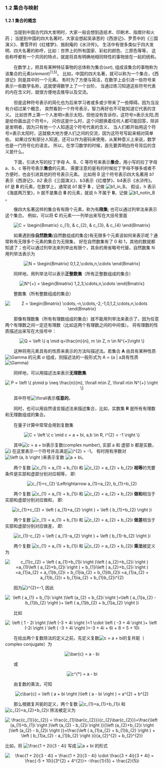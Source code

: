 ### 1.2 集合与映射

#### 1.2.1 集合的概念

&emsp;&emsp;当提到中国古代四大发明时，大家一般会想到造纸术、印刷术、指南针和火药；
当提到中国的四大名著时，大家会想起吴承恩的《西游记》、罗贯中的《三国演义》、曹雪芹的《红楼梦》、施耐庵的《水浒传》。
生活中有很多类似于四大发明、四大名著的称呼，比如：世界上的所有国家、彩虹的颜色、三原色等等，
这些称呼都有一个共同的特点，就是将具有明确地相同特性的事物放在一起的统称。

&emsp;&emsp;在数学上，把具有某种特征事物的总体称为集合(*set*), 
组成该集合的事物称为该集合的元素(*element*)<sup>[1,5]</sup>。
比如，中国的四大名著，就可以称为一个集合，《西游记》则是其中的一个元素。
有时为了方便与简洁，在数学上会引进一些符号来表示一些数学名称，这就使得数学上了一个台阶，
当通过练习知道这些符号代表的内在含义时，就很方便地去推导以及交流。

&emsp;&emsp;但是这种符号表示的简化也为后来学习者或多或少带来了一些障碍。因为当没有介绍过某个概念，
突然看到一个符号表示，智力再好也不可能知道它代表的含义。
比如世界上第一个人发明`※`表示太阳，但他没有告诉你，这符号`※`表示太阳,而是给你画出这个符号`※`，
问你这是什么时，这个问题换着任何人都可能回答，除非是发明者，因为只有他一个人知道这个符号代表的含义，
当人们都开始用这个符号`※`表示太阳时，这就极大地方便人们之间的交流，因为这符号写起来相对简单些。
如果过仅有部分人知道，还可以作为密码来使用，从某种意义上来说，数学也是一门符号化的语言。
所以，在学习数学的时候，首先要弄明白符号背后的含义是什么。

&emsp;&emsp;下面，引进大写的拉丁字母 A、B、C 等符号来表示**集合**，用小写的拉丁字母 a、b、c 等符号表示**集合**的元素，
需要注意的是有的时候拉丁字母不够多或者不方便时，也会引进其他的符号表示元素。
比如用 B 这个符号表示四大名著用 *b1* 表示《西游记》、*b2* 表示《三国演义》、b3表示《红楼梦》、b4表示《水浒传》。
*b1* 是 **B** 的元素，在数学上，通常说 *b1* 属于 **B** ，记做 ![b1_in_B](https://latex.codecogs.com/gif.latex?\dpi{120}&space;b1&space;\in&space;B)。
假设，h 表示《海底两万里》，*h* 就不是集合 **B** 的元素，就说 *h* 不属于 **B**，记做 ![b1_notin_B](https://latex.codecogs.com/gif.latex?\dpi{120}&space;b1&space;\notin&space;B)。

&emsp;&emsp;像四大名著这样的集合有有限个元素，称为有**限集**; 也可以通过列举法来表示这个集合。
例如，可以将 **C** 的元素一一列举出来写在大括号里面

<div align=center>
<img src="https://latex.codecogs.com/gif.latex?\dpi{120}&space;C&space;=&space;\begin{Bmatrix}&space;c_{1},&space;&&space;c_{2},&space;&&space;c_{3},&space;&&space;c_{4}&space;\end{Bmatrix}" title="C = \begin{Bmatrix} c_{1}, & c_{2}, & c_{3}, & c_{4} \end{Bmatrix}" />
</div>

&emsp;&emsp;如果遇到像**自然数集**(自然数组成的集合)有无限多个元素该如何来表示呢？通常称有无限多个元素的集合为无限集，
好在自然数集有了 0 和 1，其他的数就都知道了；也可以通过列举法来列举出有限个，其余的用省略号代替。自然数集 N 用列举法表示为

<div align=center>
<img src="https://latex.codecogs.com/gif.latex?\dpi{120}&space;N&space;=&space;\begin{Bmatrix}&space;0,1,2,\cdots,n,\cdots&space;\end{Bmatrix}" title="N = \begin{Bmatrix} 0,1,2,\cdots,n,\cdots \end{Bmatrix}" />
</div>

&emsp;&emsp;同样地，用列举法可以表示**正整数集**（所有正整数组成的集合）

<div align=center>
<img src="https://latex.codecogs.com/gif.latex?\dpi{120}&space;N^{&plus;}&space;=&space;\begin{Bmatrix}&space;1,2,3,\cdots,n,\cdots&space;\end{Bmatrix}" title="N^{+} = \begin{Bmatrix} 1,2,3,\cdots,n,\cdots \end{Bmatrix}" />
</div>

&emsp;&emsp;整数集（所有整数组成的集合）

<div align=center>
<img src="https://latex.codecogs.com/gif.latex?\dpi{120}&space;Z&space;=&space;\begin{Bmatrix}&space;\cdots,-n,\cdots,-2,-1,0,1,2,\cdots,n,\cdots&space;\end{Bmatrix}" title="Z = \begin{Bmatrix} \cdots,-n,\cdots,-2,-1,0,1,2,\cdots,n,\cdots \end{Bmatrix}" />
</div>

&emsp;&emsp;那像有理数集（所有有理数组成的集合）就不能用列举法来表示了，因为任意两个有理数之间一定还有理数（比如这两个有理数之间的中间值）。
将有理数的性质描述出来写在大括号中：

<div align=center>
<img src="https://latex.codecogs.com/gif.latex?\dpi{120}&space;Q&space;=&space;\left&space;\{&space;q&space;\mid&space;q=\frac{m}{n},&space;m&space;\in&space;Z,&space;n&space;\in&space;N^{&plus;}&space;\right&space;\}" title="Q = \left \{ q \mid q=\frac{m}{n}, m \in Z, n \in N^{+}\right \}" />
</div>

&emsp;&emsp;这种将用元素具有的性质来表示的方法叫描述法。若集合 **A** 由具有某种性质 <img src="https://latex.codecogs.com/gif.latex?\Gamma" title="\Gamma" /> 的元素 *a* 组成，则描述法的一般形式为
A = {a | a具有性质<img src="https://latex.codecogs.com/gif.latex?\Gamma" title="\Gamma" />}

&emsp;&emsp;同样地，可以用描述法来表示**无理数集**
<div align=center>
<img src="https://latex.codecogs.com/gif.latex?P&space;=&space;\left\{&space;p\mid&space;p&space;\neq&space;\frac{n}{m},&space;\forall&space;m\in&space;Z,&space;\forall&space;n\in&space;N^{&plus;}&space;\right&space;\}" title="P = \left \{ p\mid p \neq \frac{n}{m}, \forall m\in Z, \forall n\in N^{+} \right \}" />
</div>

&emsp;&emsp;其中符号<img src="https://latex.codecogs.com/gif.latex?\dpi{120}&space;\forall" title="\forall" />表示**任意的**。

&emsp;&emsp;同时，也可以用自然语言描述法来描述集合，比如，实数集 **R** 是所有有理数和无理数组成的集合。

&emsp;&emsp;在量子计算中常常会用到复数集
<div align=center>
<img src="https://latex.codecogs.com/gif.latex?C&space;=&space;\left\{&space;c&space;\mid&space;c&space;=&space;a&space;&plus;&space;bi,&space;a,b&space;\in&space;R,&space;i^{2}&space;=&space;-1&space;\right&space;\}" title="C = \left \{ c \mid c = a + bi, a,b \in R, i^{2} = -1 \right \}" />
</div>

&emsp;&emsp;其中<img src="https://latex.codecogs.com/gif.latex?c&space;=&space;a&space;&plus;&space;bi" title="c = a + bi" />表示复数(complex number), 
实部 a 和 虚部 b 都是实数， <img src="https://latex.codecogs.com/gif.latex?i" title="i" /> 在这里表示一个符号并且满足<img src="https://latex.codecogs.com/gif.latex?i^{2}&space;=&space;-1" title="i^{2} = -1" />。
有时用有序数对 <img src="https://latex.codecogs.com/gif.latex?\left&space;(a,&space;b&space;\right&space;)" title="\left (a, b \right )" />来表示复数 <img src="https://latex.codecogs.com/gif.latex?a&space;&plus;&space;bi" title="a + bi" />。

&emsp;&emsp;两个复数 <img src="https://latex.codecogs.com/gif.latex?c_{1}&space;=&space;a_{1}&space;&plus;&space;b_{1}i" title="c_{1} = a_{1} + b_{1}i" /> 和 <img src="https://latex.codecogs.com/gif.latex?c_{2}&space;=&space;a_{2}&space;&plus;&space;b_{2}i" title="c_{2} = a_{2} + b_{2}i" /> 
**相等**的充要条件是实部和虚部分别对应相等， 即:

<div align=center>
<img src="https://latex.codecogs.com/gif.latex?c_{1}=c_{2}&space;\Leftrightarrow&space;a_{1}=a_{2},&space;b_{1}=b_{2}" title="c_{1}=c_{2} \Leftrightarrow a_{1}=a_{2}, b_{1}=b_{2}" />
</div>

&emsp;&emsp;两个复数 <img src="https://latex.codecogs.com/gif.latex?c_{1}&space;=&space;a_{1}&space;&plus;&space;b_{1}i" title="c_{1} = a_{1} + b_{1}i" /> 和 <img src="https://latex.codecogs.com/gif.latex?c_{2}&space;=&space;a_{2}&space;&plus;&space;b_{2}i" title="c_{2} = a_{2} + b_{2}i" />
**做和**相当于实部和虚部分别对应做和， 即:

<div align=center>
<img src="https://latex.codecogs.com/gif.latex?c_{1}&plus;c_{2}&space;=&space;\left&space;(&space;a_{1}&plus;a_{2}&space;\right&space;)&space;&plus;&space;\left&space;(&space;b_{1}&plus;b_{2}&space;\right&space;)i" title="c_{1}+c_{2} = \left ( a_{1}+a_{2} \right ) + \left ( b_{1}+b_{2} \right )i" />
</div>

&emsp;&emsp;两个复数 <img src="https://latex.codecogs.com/gif.latex?c_{1}&space;=&space;a_{1}&space;&plus;&space;b_{1}i" title="c_{1} = a_{1} + b_{1}i" /> 和 <img src="https://latex.codecogs.com/gif.latex?c_{2}&space;=&space;a_{2}&space;&plus;&space;b_{2}i" title="c_{2} = a_{2} + b_{2}i" />
**做差**相当于实部和虚部分别对应做差， 即:

<div align=center>
<img src="https://latex.codecogs.com/gif.latex?c_{1}-c_{2}&space;=&space;\left&space;(&space;a_{1}-a_{2}&space;\right&space;)&space;&plus;&space;\left&space;(&space;b_{1}-b_{2}&space;\right&space;)i" title="c_{1}-c_{2} = \left ( a_{1}-a_{2} \right ) + \left ( b_{1}-b_{2} \right )i" />
</div>

&emsp;&emsp;两个复数 <img src="https://latex.codecogs.com/gif.latex?c_{1}&space;=&space;a_{1}&space;&plus;&space;b_{1}i" title="c_{1} = a_{1} + b_{1}i" /> 和 <img src="https://latex.codecogs.com/gif.latex?c_{2}&space;=&space;a_{2}&space;&plus;&space;b_{2}i" title="c_{2} = a_{2} + b_{2}i" />
**乘法**被定义为

<div align=center>
<img src="https://latex.codecogs.com/gif.latex?c_{1}c_{2}&space;=&space;\left&space;(&space;a_{1}&plus;b_{1}i&space;\right&space;)\left&space;(&space;a_{2}&plus;b_{2}i&space;\right&space;)&space;=a_{1}\left&space;(&space;a_{2}&plus;b_{2}i&space;\right&space;)&space;&plus;&space;b_{1}i\left&space;(&space;a_{2}&plus;b_{2}i&space;\right&space;)&space;=a_{1}a_{2}&space;&plus;&space;a_{1}b_{2}i&space;&plus;&space;b_{1}ia_{2}&space;&plus;&space;b_{1}ib_{2}i&space;=a_{1}a_{2}&space;&plus;&space;a_{1}b_{2}i&space;&plus;&space;b_{1}ia_{2}&space;&plus;&space;b_{1}b_{2}i^{2}" title="c_{1}c_{2} = \left ( a_{1}+b_{1}i \right )\left ( a_{2}+b_{2}i \right ) =a_{1}\left ( a_{2}+b_{2}i \right ) + b_{1}i\left ( a_{2}+b_{2}i \right ) =a_{1}a_{2} + a_{1}b_{2}i + b_{1}ia_{2} + b_{1}ib_{2}i =a_{1}a_{2} + a_{1}b_{2}i + b_{1}ia_{2} + b_{1}b_{2}i^{2}" />
</div>

&emsp;&emsp;因为<img src="https://latex.codecogs.com/gif.latex?i^{2}=-1" title="i^{2}=-1" />, 因此

<div align=center>
<img src="https://latex.codecogs.com/gif.latex?\left&space;(&space;a_{1}&space;&plus;&space;b_{1}i&space;\right&space;)\left&space;(a_{2}&space;&plus;&space;b_{2}i&space;\right&space;)=\left&space;(&space;a_{1}a_{2}&space;-&space;b_{1}b_{2}&space;\right&space;)&plus;&space;\left&space;(&space;a_{1}b_{2}&space;&plus;&space;b_{1}a_{2}&space;\right&space;)i" title="\left ( a_{1} + b_{1}i \right )\left (a_{2} + b_{2}i \right )=\left ( a_{1}a_{2} - b_{1}b_{2} \right )+ \left ( a_{1}b_{2} + b_{1}a_{2} \right )i" />
</div>

&emsp;&emsp;比如

<div align=center>
<img src="https://latex.codecogs.com/gif.latex?\left&space;(&space;1&space;-&space;2i&space;\right&space;)\left&space;(-3&space;&plus;&space;4i&space;\right&space;)=1&space;\cdot&space;\left&space;(&space;-3&space;&plus;&space;4i&space;\right&space;)&plus;&space;\left&space;(-2i&space;\right&space;)&space;\left&space;(&space;-3&space;&plus;&space;4i&space;\right&space;)=-3&space;&plus;&space;4i&space;&plus;&space;6i&space;&plus;&space;8&space;=&space;5&space;&plus;&space;10i" title="\left ( 1 - 2i \right )\left (-3 + 4i \right )=1 \cdot \left ( -3 + 4i \right )+ \left (-2i \right ) \left ( -3 + 4i \right )=-3 + 4i + 6i + 8 = 5 + 10i" />
</div>

&emsp;&emsp;在给出两个复数除法的定义之前，先定义复数<img src="https://latex.codecogs.com/gif.latex?c&space;=&space;a&space;&plus;&space;bi" title="c = a + bi" />的复共轭（ complex conjugate）为

<div align=center>
<img src="https://latex.codecogs.com/gif.latex?\bar{c}&space;=&space;a&space;-&space;bi" title="\bar{c} = a - bi" />
</div>

&emsp;&emsp;或

<div align=center>
<img src="https://latex.codecogs.com/gif.latex?c^{*}&space;=&space;a&space;-&space;bi" title="c^{*} = a - bi" />
</div>

&emsp;&emsp;由复数的乘法，可知

<div align=center>
<img src="https://latex.codecogs.com/gif.latex?c\bar{c}&space;=&space;\left&space;(&space;a&space;&plus;&space;bi&space;\right&space;)\left&space;(&space;a&space;-&space;bi&space;\right&space;)&space;=&space;a^{2}&space;&plus;&space;b^{2}" title="c\bar{c} = \left ( a + bi \right )\left ( a - bi \right ) = a^{2} + b^{2}" />
</div>

&emsp;&emsp;那么根据复共轭的定义，两个复数
<img src="https://latex.codecogs.com/gif.latex?c_{1}=a_{1}&plus;b_{1}i" title="c_{1}=a_{1}+b_{1}i" />
和
<img src="https://latex.codecogs.com/gif.latex?c_{2}=a_{2}&plus;b_{2}i" title="c_{2}=a_{2}+b_{2}i" />
除法被定义为

<div align=center>
<img src="https://latex.codecogs.com/gif.latex?\frac{c_{1}}{c_{2}}&space;=&space;\frac{c_{1}\bar{c_{2}}}{c_{2}\bar{c_{2}}}=\frac{\left&space;(a_{1}&plus;b_{1}i&space;\right&space;)\left&space;(a_{2}&space;-&space;b_{2}i&space;\right&space;)}{\left&space;(a_{2}&plus;b_{2}i&space;\right&space;)\left&space;(a_{2}&space;-&space;b_{2}i&space;\right&space;)}=\frac{\left&space;(&space;a_{1}a_{2}&space;&plus;&space;b_{1}b_{2}&space;\right&space;)&space;&plus;&space;\left&space;(&space;b_{1}a_{2}&space;-&space;a_{1}b_{2}&space;\right&space;)i}{a_{2}^{2}&space;&plus;&space;b_{2}^{2}}" title="\frac{c_{1}}{c_{2}} = \frac{c_{1}\bar{c_{2}}}{c_{2}\bar{c_{2}}}=\frac{\left (a_{1}+b_{1}i \right )\left (a_{2} - b_{2}i \right )}{\left (a_{2}+b_{2}i \right )\left (a_{2} - b_{2}i \right )}=\frac{\left ( a_{1}a_{2} + b_{1}b_{2} \right ) + \left ( b_{1}a_{2} - a_{1}b_{2} \right )i}{a_{2}^{2} + b_{2}^{2}}" />
</div>

比如，将
<img src="https://latex.codecogs.com/gif.latex?\frac{1&space;&plus;&space;2i}{3&space;-&space;4i}" title="\frac{1 + 2i}{3 - 4i}" />
写成
<img src="https://latex.codecogs.com/gif.latex?a&space;&plus;&space;bi" title="a + bi" />
的形式

<div align=center>
<img src="https://latex.codecogs.com/gif.latex?\frac{1&space;&plus;&space;2i}{3&space;-&space;4i}&space;=&space;\frac{1&space;&plus;&space;2i}{3&space;-&space;4i}&space;\cdot&space;\frac{3&space;&plus;&space;4i}{3&space;&plus;&space;4i}&space;=&space;\frac{-5&space;&plus;&space;10i}{3^{2}&space;&plus;&space;4^{2}}=&space;-\frac{1}{5}&space;&plus;&space;\frac{2}{5}i" title="\frac{1 + 2i}{3 - 4i} = \frac{1 + 2i}{3 - 4i} \cdot \frac{3 + 4i}{3 + 4i} = \frac{-5 + 10i}{3^{2} + 4^{2}}= -\frac{1}{5} + \frac{2}{5}i" />
</div>